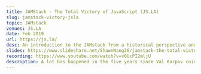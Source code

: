 ```yaml
---
title: JAMStack - The Total Victory of JavaScript (JS.LA)
slug: jamstack-victory-jsla
topic: JAMstack
venues: JS.LA
date: Feb 2019
url: https://js.la/
desc: An introduction to the JAMstack from a historical perspective and how it finally lets JS "win"
slides: https://www.slideshare.net/ShawnWang36/jamstack-the-total-victory-of-javascript-jsla-feb-2019
recording: https://www.youtube.com/watch?v=vOUcPI2mljU
description: A lot has happened in the five years since Val Karpov coined the MEAN stack to describe "Full Stack" Javascript stacks. React rose to dominance, AWS Lambda started the Serverless movement, and Static Site Generators came back in a big way. What is driving this new stack of Javascript, APIs, and Markup? This is the story of how a JAMstack cynic finally turned into a believer.
---
```


